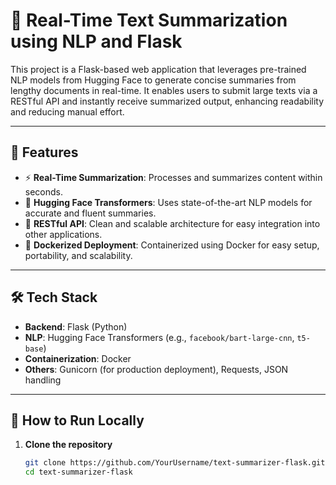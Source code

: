 # 🧠 Real-Time Text Summarization using NLP and Flask

This project is a Flask-based web application that leverages pre-trained NLP models from Hugging Face to generate concise summaries from lengthy documents in real-time. It enables users to submit large texts via a RESTful API and instantly receive summarized output, enhancing readability and reducing manual effort.

---

## 🚀 Features

- ⚡ **Real-Time Summarization**: Processes and summarizes content within seconds.
- 🤖 **Hugging Face Transformers**: Uses state-of-the-art NLP models for accurate and fluent summaries.
- 🔌 **RESTful API**: Clean and scalable architecture for easy integration into other applications.
- 🐳 **Dockerized Deployment**: Containerized using Docker for easy setup, portability, and scalability.

---

## 🛠️ Tech Stack

- **Backend**: Flask (Python)
- **NLP**: Hugging Face Transformers (e.g., `facebook/bart-large-cnn`, `t5-base`)
- **Containerization**: Docker
- **Others**: Gunicorn (for production deployment), Requests, JSON handling

---

## 🧪 How to Run Locally

1. **Clone the repository**
   ```bash
   git clone https://github.com/YourUsername/text-summarizer-flask.git
   cd text-summarizer-flask
